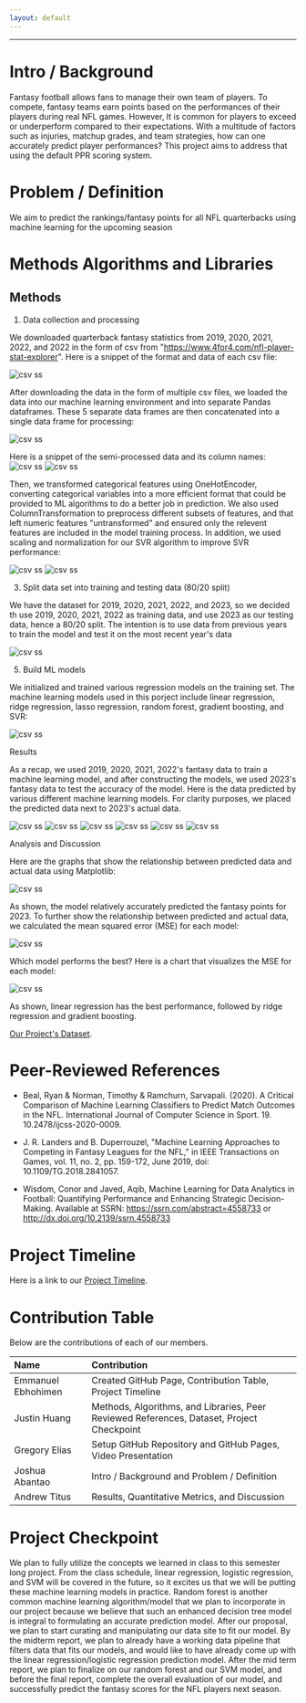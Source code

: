 ```yaml
---
layout: default
---
```


* * *

# Intro / Background

Fantasy football allows fans to manage their own team of players. To compete, fantasy teams earn points based on the performances of their players during real NFL games. However, It is common for players to exceed or underperform compared to their expectations. With a multitude of factors such as injuries, matchup grades, and team strategies, how can one accurately predict player performances? This project aims to address that using the default PPR scoring system.

# Problem / Definition

We aim to predict the rankings/fantasy points for all NFL quarterbacks using machine learning for the upcoming seasion

# Methods Algorithms and Libraries

## Methods

1. Data collection and processing

We downloaded quarterback fantasy statistics from 2019, 2020, 2021, 2022, and 2022 in the form of csv from "https://www.4for4.com/nfl-player-stat-explorer". Here is a snippet of the format and data of each csv file:

![csv ss](/fantasy-football/assets/css/1.png)

After downloading the data in the form of multiple csv files, we loaded the data into our machine learning environment and into separate Pandas dataframes. These 5 separate data frames are then concatenated into a single data frame for processing:

![csv ss](/fantasy-football/assets/css/2.png)

Here is a snippet of the semi-processed data and its column names:
![csv ss](/fantasy-football/assets/css/3.png)
![csv ss](/fantasy-football/assets/css/3.5.png)

Then, we transformed categorical features using OneHotEncoder, converting categorical variables into a more efficient format that could be provided to ML algorithms to do a better job in prediction. We also used ColumnTransformation to preprocess different subsets of features, and that left numeric features "untransformed" and ensured only the relevent features are included in the model training process. In addition, we used scaling and normalization for our SVR algorithm to improve SVR performance:

![csv ss](/fantasy-football/assets/css/4.png)
![csv ss](/fantasy-football/assets/css/4.5.png)

3. Split data set into training and testing data (80/20 split)

We have the dataset for 2019, 2020, 2021, 2022, and 2023, so we decided th use 2019, 2020, 2021, 2022 as training data, and use 2023 as our testing data, hence a 80/20 split. The intention is to use data from previous years to train the model and test it on the most recent year's data

![csv ss](/fantasy-football/assets/css/5.png)

5. Build ML models

We initialized and trained various regression models on the training set. The machine learning models used in this porject include linear regression, ridge regression, lasso regression, random forest, gradient boosting, and SVR: 

![csv ss](/fantasy-football/assets/css/6.png)

Results

As a recap, we used 2019, 2020, 2021, 2022's fantasy data to train a machine learning model, and after constructing the models, we used 2023's fantasy data to test the accuracy of the model. Here is the data predicted by various different machine learning models. For clarity purposes, we placed the predicted data next to 2023's actual data. 

![csv ss](/fantasy-football/assets/css/7.png)
![csv ss](/fantasy-football/assets/css/7.5.png)
![csv ss](/fantasy-football/assets/css/7.8.png)
![csv ss](/fantasy-football/assets/css/7.9.png)
![csv ss](/fantasy-football/assets/css/7.66.png)
![csv ss](/fantasy-football/assets/css/7.22.png)


Analysis and Discussion

Here are the graphs that show the relationship between predicted data and actual data using Matplotlib:

![csv ss](/fantasy-football/assets/css/8.png)

As shown, the model relatively accurately predicted the fantasy points for 2023. To further show the relationship between predicted and actual data, we calculated the mean squared error (MSE) for each model:

![csv ss](/fantasy-football/assets/css/9.png)


Which model performs the best? Here is a chart that visualizes the MSE for each model:

![csv ss](/fantasy-football/assets/css/10.png)


As shown, linear regression has the best performance, followed by ridge regression and gradient boosting.


 

[Our Project's Dataset](https://www.4for4.com/nfl-player-stat-explorer).


# Peer-Reviewed References

* Beal, Ryan & Norman, Timothy & Ramchurn, Sarvapali. (2020). A Critical Comparison of Machine Learning Classifiers to Predict Match Outcomes in the NFL. International Journal of Computer Science in Sport. 19. 10.2478/ijcss-2020-0009. 

* J. R. Landers and B. Duperrouzel, "Machine Learning Approaches to Competing in Fantasy Leagues for the NFL," in IEEE Transactions on Games, vol. 11, no. 2, pp. 159-172, June 2019, doi: 10.1109/TG.2018.2841057.

* Wisdom, Conor and Javed, Aqib, Machine Learning for Data Analytics in Football: Quantifying Performance and Enhancing Strategic Decision-Making. Available at SSRN: https://ssrn.com/abstract=4558733 or http://dx.doi.org/10.2139/ssrn.4558733

# Project Timeline

Here is a link to our [Project Timeline](https://docs.google.com/spreadsheets/d/1PfeLZonz-8v8Uf2v6IxM1N3aaypRdWp5/edit?usp=sharing&ouid=115243335959569312831&rtpof=true&sd=true).

# Contribution Table

Below are the contributions of each of our members.

| Name                 | Contribution                                                                                      |
|:---------------------|:--------------------------------------------------------------------------------------------------|
| Emmanuel Ebhohimen   | Created GitHub Page, Contribution Table, Project Timeline                                         |
| Justin Huang         | Methods, Algorithms, and Libraries, Peer Reviewed References, Dataset, Project Checkpoint         |
| Gregory Elias        | Setup GitHub Repository and GitHub Pages, Video Presentation                                      |
| Joshua Abantao       | Intro / Background and Problem / Definition                                                       |
| Andrew Titus         | Results, Quantitative Metrics, and Discussion                                                     |

# Project Checkpoint

We plan to fully utilize the concepts we learned in class to this semester long project. From the class schedule, linear regression, logistic regression, and SVM will be covered in the future, so it excites us that we will be putting these machine learning models in practice. Random forest is another common machine learning algorithm/model that we plan to incorporate in our project because we believe that such an enhanced decision tree model is integral to formulating an accurate prediction model. After our proposal, we plan to start curating and manipulating our data site to fit our model. By the midterm report, we plan to already have a working data pipeline that filters data that fits our models, and would like to have already come up with the linear regression/logistic regression prediction model. After the mid term report, we plan to finalize on our random forest and our SVM model, and before the final report, complete the overall evaluation of our model, and successfully predict the fantasy scores for the NFL players next season.
